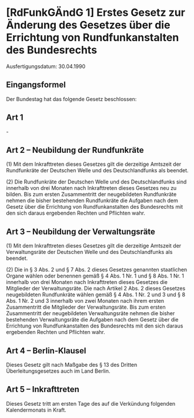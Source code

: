 # [RdFunkGÄndG 1] Erstes Gesetz zur Änderung des Gesetzes über die Errichtung von Rundfunkanstalten des Bundesrechts

Ausfertigungsdatum: 30.04.1990

 

## Eingangsformel

Der Bundestag hat das folgende Gesetz beschlossen:


## Art 1

\-


## Art 2 – Neubildung der Rundfunkräte

(1) Mit dem Inkrafttreten dieses Gesetzes gilt die derzeitige Amtszeit der Rundfunkräte der Deutschen Welle und des Deutschlandfunks als beendet.

(2) Die Rundfunkräte der Deutschen Welle und des Deutschlandfunks sind innerhalb von drei Monaten nach Inkrafttreten dieses Gesetzes neu zu bilden. Bis zum ersten Zusammentritt der neugebildeten Rundfunkräte nehmen die bisher bestehenden Rundfunkräte die Aufgaben nach dem Gesetz über die Errichtung von Rundfunkanstalten des Bundesrechts mit den sich daraus ergebenden Rechten und Pflichten wahr.


## Art 3 – Neubildung der Verwaltungsräte

(1) Mit dem Inkrafttreten dieses Gesetzes gilt die derzeitige Amtszeit der Verwaltungsräte der Deutschen Welle und des Deutschlandfunks als beendet.

(2) Die in § 3 Abs. 2 und § 7 Abs. 2 dieses Gesetzes genannten staatlichen Organe wählen oder benennen gemäß § 4 Abs. 1 Nr. 1 und § 8 Abs. 1 Nr. 1 innerhalb von drei Monaten nach Inkrafttreten dieses Gesetzes die Mitglieder der Verwaltungsräte. Die nach Artikel 2 Abs. 2 dieses Gesetzes neugebildeten Rundfunkräte wählen gemäß § 4 Abs. 1 Nr. 2 und 3 und § 8 Abs. 1 Nr. 2 und 3 innerhalb von zwei Monaten nach ihrem ersten Zusammentritt die Mitglieder der Verwaltungsräte. Bis zum ersten Zusammentritt der neugebildeten Verwaltungsräte nehmen die bisher bestehenden Verwaltungsräte die Aufgaben nach dem Gesetz über die Errichtung von Rundfunkanstalten des Bundesrechts mit den sich daraus ergebenden Rechten und Pflichten wahr.


## Art 4 – Berlin-Klausel

Dieses Gesetz gilt nach Maßgabe des § 13 des Dritten Überleitungsgesetzes auch im Land Berlin.


## Art 5 – Inkrafttreten

Dieses Gesetz tritt am ersten Tage des auf die Verkündung folgenden Kalendermonats in Kraft.
